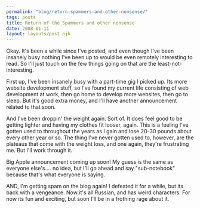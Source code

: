 ```yaml
---
permalink: "blog/return-spammers-and-other-nonsense/"
tags: posts
title: Return of the Spammers and other nonsense
date: 2008-01-11
layout: layouts/post.njk
---
```


Okay. It's been a while since I've posted, and even though I've been insanely busy nothing I've been up to would be even remotely interesting to read. So I'll just touch on the few things going on that are the least-not-interesting.

First up, I've been insanely busy with a part-time gig I picked up. Its more website development stuff, so I've found my current life consisting of web development at work, then go home to develop more websites, then go to sleep. But it's good extra money, and I'll have another announcement related to that soon.

And I've been droppin' the weight again. Sort of. It does feel good to be getting lighter and having my clothes fit looser, again. This is a feeling I've gotten used to throughout the years as I gain and lose 20-30 pounds about every other year or so. The thing I've never gotten used to, however, are the plateaus that come with the weight loss, and one again, they're frustrating me. But I'll work through it.

Big Apple announcement coming up soon! My guess is the same as everyone else's.... no idea, but I'll go ahead and say "sub-notebook" because that's what everyone is saying.

AND, I'm getting spam on the blog again! I defeated it for a while, but its back with a vengeance. Now it's all Russian, and has weird characters. For now its fun and exciting, but soon I'll be in a frothing rage about it.